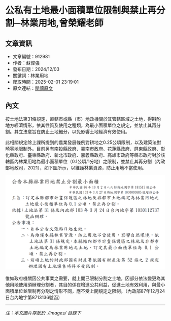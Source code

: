# 公私有土地最小面積單位限制與禁止再分割─林業用地,曾榮耀老師

## 文章資訊
- 文章編號：912981
- 作者：蘇偉強
- 發布日期：2024/12/03
- 關鍵詞：林業用地
- 爬取時間：2025-02-01 23:19:01
- 原文連結：[閱讀原文](https://real-estate.get.com.tw/Columns/detail.aspx?no=912981)

## 內文


按土地法第31條規定，直轄市或縣（市）地政機關於其管轄區域之土地，得斟酌地方經濟情形，依其性質及使用之種類，為最小面積單位之規定，並禁止其再分割。其立法意旨在防止土地細分，以免影響土地經濟有效使用。


此相關規定除上課所提到的農業發展條例對耕地之0.25公頃限制，以及建築法對畸零地限制外。目前另有南投縣政府、臺南市政府、花蓮縣政府、屏東縣政府、彰化縣政府、臺東縣政府、新北市政府、嘉義縣政府、高雄市政府等縣市政府對於該轄區內林業用地為最小面積單位（0.1公頃/1分地）之限制，並禁止其再分割（內政部地政司，2021），如下圖所示，以維護林業資源，防止用地不當使用。



![圖片](./images/912981_ea9c75a2be8c523a2e5fd14814432e04.png)



惟如政府機關因公共事業之需要，就上開已限制分割之土地，因部分依法變更為其他用地使用須辦理分割者，其目的係在增進公共利益，促進土地有效利用，與最小面積單位並限制再分割之情形不同，應不受上開規定之限制。（內政部87年12月24日台內地字第8713136號函）

---
*注：本文圖片存放於 ./images/ 目錄下*
